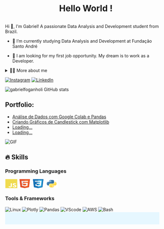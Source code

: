 <!--título-->
<div id="user-content-toc">
  <ul align="center">
    <summary><h1 style="display: inline-block">Hello World !</h1></summary>
</div>

<!-- Presentation -->
<p>
  Hi 👋, I'm Gabriel! A passionate Data Analysis and Development student from Brazil.

 - 🌱 I’m currently studying Data Analysis and Development at Fundação Santo André 

  - 🔭 I am looking for my first job opportunity. My dream is to work as a Developer.
</p>

<!-- Dropdown -->
<details>
  <summary>👨‍💻 More about me</summary>

  - 💬 I am 19 years old, currently living in Brazil. I'm studying English and I'm very focused on college classes. My main skills are: creativity, communication, marketing, analytical skills, community management and social media.

  - ⚡ I like watching movies, listening to music, and I really like playing games! I believe that our personal interests contribute to a more accurate perception of things and to solving problems. \o/
</details>

<!-- Links -->
[![Instagram](https://img.shields.io/badge/Instagram-E4405F?style=for-the-badge&logo=instagram&logoColor=white)](https://www.instagram.com/gabrielfoganholi/)
[![LinkedIn](https://img.shields.io/badge/LinkedIn-0077B5?style=for-the-badge&logo=linkedin&logoColor=white)](https://www.linkedin.com/in/gabriel-foganholi-193b42213/)


<!-- GithubStats -->
![gabrielfoganholi GitHub stats](https://github-readme-stats.vercel.app/api?username=gabrielfoganholi&show_icons=true&theme=gotham)

<!-- Portfolio -->
## Portfolio:
- [Análise de Dados com Google Colab e Pandas](AnaliseDados_Colab_Pandas.ipynb)
- [Criando Gráficos de Candlestick com Matplotlib](Gráficos_Candlestick_Matplotlib.ipynb)
- [Loading...]()
- [Loading...]()

<!-- GIF -->
<!-- GIF -->
<p align="left">
  <img src="https://media.giphy.com/media/QxSveBdhdtLgagcKdR/giphy.gif" alt="GIF">
</p>





## 🔥 Skills
<!-- Skills: Programming Languages -->
  <div style="flex-basis: 48%;">
    <h3>Programming Languages</h3>     
    <img align="center" alt="Js" height="30" width="40" src="https://raw.githubusercontent.com/devicons/devicon/master/icons/javascript/javascript-plain.svg">
    <img align="center" alt="HTML" height="30" width="40" src="https://raw.githubusercontent.com/devicons/devicon/master/icons/html5/html5-original.svg">
    <img align="center" alt="CSS" height="30" width="40" src="https://raw.githubusercontent.com/devicons/devicon/master/icons/css3/css3-original.svg">
    <img align="center" alt="Python" height="30" width="40" src="https://raw.githubusercontent.com/devicons/devicon/master/icons/python/python-original.svg">

  </div>
  
 <!-- Skills: Tools & Frameworks -->
<div style="flex-basis: 48%;">
  <h3>Tools & Frameworks</h3>
  <img align="center" alt="Linux" height="30" width="40" img src="https://cdn.jsdelivr.net/gh/devicons/devicon@latest/icons/linux/linux-original.svg">
  <img align="center" alt="Plotly" height="30" width="40" img src="https://cdn.jsdelivr.net/gh/devicons/devicon@latest/icons/plotly/plotly-original.svg"> 
  <img align="center" alt="Pandas" height="30" width="40" src="https://cdn.jsdelivr.net/gh/devicons/devicon@latest/icons/pandas/pandas-original-wordmark.svg"> 
  <img align="center" alt="VScode" height="30" width="40" src="https://cdn.jsdelivr.net/gh/devicons/devicon/icons/vscode/vscode-original.svg">
  <img align="center" alt="AWS" height="30" width="40" src="https://cdn.jsdelivr.net/gh/devicons/devicon@latest/icons/amazonwebservices/amazonwebservices-plain-wordmark.svg">
  <img align="center" alt="Bash" height="30" width="40" src="https://cdn.jsdelivr.net/gh/devicons/devicon@latest/icons/bash/bash-original.svg">
</div>


  <div style="background-color: #E6F7FF; padding: 20px;">

  <!-- Skills: Libraries -->
  
